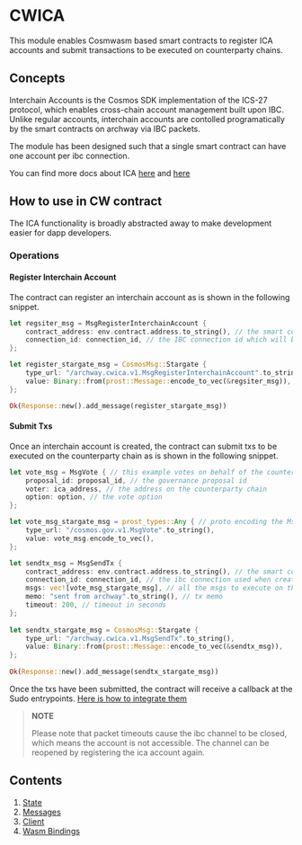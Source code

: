 # CWICA

This module enables Cosmwasm based smart contracts to register ICA accounts and submit transactions to be executed on counterparty chains.

## Concepts

Interchain Accounts is the Cosmos SDK implementation of the ICS-27 protocol, which enables cross-chain account management built upon IBC. Unlike regular accounts, interchain accounts are contolled programatically by the smart contracts on archway via IBC packets.

The module has been designed such that a single smart contract can have one account per ibc connection.

You can find more docs about ICA [here](https://ibc.cosmos.network/main/apps/interchain-accounts/overview) and [here](https://github.com/cosmos/ibc/blob/main/spec/app/ics-027-interchain-accounts/README.md)

## How to use in CW contract

The ICA functionality is broadly abstracted away to make development easier for dapp developers. 

### Operations

#### Register Interchain Account

The contract can register an interchain account as is shown in the following snippet.

```rust
let regsiter_msg = MsgRegisterInterchainAccount {
    contract_address: env.contract.address.to_string(), // the smart contract address
    connection_id: connection_id, // the IBC connection id which will be used to create the interchain accounts
};

let register_stargate_msg = CosmosMsg::Stargate { 
    type_url: "/archway.cwica.v1.MsgRegisterInterchainAccount".to_string(),
    value: Binary::from(prost::Message::encode_to_vec(&regsiter_msg)),
};

Ok(Response::new().add_message(register_stargate_msg))
```

#### Submit Txs

Once an interchain account is created, the contract can submit txs to be executed on the counterparty chain as is shown in the following snippet.

```rust
let vote_msg = MsgVote { // this example votes on behalf of the counterparty account
    proposal_id: proposal_id, // the governance proposal id
    voter: ica_address, // the address on the counterparty chain
    option: option, // the vote option
};

let vote_msg_stargate_msg = prost_types::Any { // proto encoding the MsgVote
    type_url: "/cosmos.gov.v1.MsgVote".to_string(),
    value: vote_msg.encode_to_vec(),
};

let sendtx_msg = MsgSendTx {
    contract_address: env.contract.address.to_string(), // the smart contract address
    connection_id: connection_id, // the ibc connection used when creating the ica
    msgs: vec![vote_msg_stargate_msg], // all the msgs to execute on the counterparty chain
    memo: "sent from archway".to_string(), // tx memo
    timeout: 200, // timeout in seconds
};
        
let sendtx_stargate_msg = CosmosMsg::Stargate {
    type_url: "/archway.cwica.v1.MsgSendTx".to_string(),
    value: Binary::from(prost::Message::encode_to_vec(&sendtx_msg)),
};
        
Ok(Response::new().add_message(sendtx_stargate_msg))
```

Once the txs have been submitted, the contract will receive a callback at the Sudo entrypoints. [Here is how to integrate them](../../../proto/archway/cwica/v1/sudo.proto)


> **NOTE** 
> 
> Please note that packet timeouts cause the ibc channel to be closed, which means the account is not accessible. The channel can be reopened by registering the ica account again.

## Contents

1. [State](./01_state.md)
2. [Messages](./02_messages.md)
3. [Client](./03_client.md)
4. [Wasm Bindings](./04_wasm_bindings.md)
